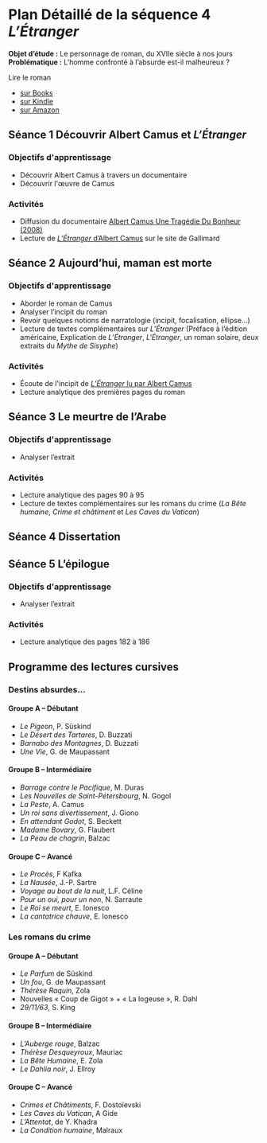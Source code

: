 # Plan Détaillé de la séquence 4 *L’Étranger*
**Objet d’étude :** Le personnage de roman, du XVIIe siècle à nos jours
**Problématique :** L’homme confronté à l’absurde est-il malheureux ?

Lire le roman
- [sur Books](https://itunes.apple.com/gb/book/l%C3%A9tranger/id524853057?mt=11)
- [sur Kindle](https://www.amazon.fr/L%C3%A9tranger-Albert-Camus-ebook/dp/B007GI5SII)
- [sur Amazon](https://www.amazon.fr/LEtranger-Albert-Camus/dp/2070411613)

## Séance 1 Découvrir Albert Camus et *L’Étranger*
### Objectifs d'apprentissage
- Découvrir Albert Camus à travers un documentaire
- Découvrir l'œuvre de Camus

### Activités
- Diffusion du documentaire [Albert Camus Une Tragédie Du Bonheur (2008)](https://archive.org/details/AlbertCamusUneTragedieDuBonheurHistoireFev.2008)
- Lecture de [*L’Étranger* d’Albert Camus](http://www.gallimard.fr/Footer/Ressources/Entretiens-et-documents/Histoire-d-un-livre-L-Etranger-d-Albert-Camus/(source)/183363) sur le site de Gallimard

## Séance 2 Aujourd’hui, maman est morte
### Objectifs d'apprentissage
- Aborder le roman de Camus
- Analyser l’incipit du roman
- Revoir quelques notions de narratologie (incipit, focalisation, ellipse...)
- Lecture de textes complémentaires sur *L’Étranger* (Préface à l’édition américaine, Explication de *L’Étranger*, *L'Étranger*, un roman solaire, deux extraits du *Mythe de Sisyphe*)

### Activités
- Écoute de l'incipit de [*L’Étranger* lu par Albert Camus](https://youtu.be/Izs1EiYF6Tg)
- Lecture analytique des premières pages du roman

## Séance 3 Le meurtre de l’Arabe
### Objectifs d'apprentissage
- Analyser l’extrait

### Activités
- Lecture analytique des pages 90 à 95
- Lecture de textes complémentaires sur les romans du crime (*La Bête humaine*, *Crime et châtiment* et *Les Caves du Vatican*)

## Séance 4 Dissertation

## Séance 5 L’épilogue
### Objectifs d'apprentissage
- Analyser l’extrait

### Activités
- Lecture analytique des pages 182 à 186

## Programme des lectures cursives
### Destins absurdes…
#### Groupe A – Débutant
- *Le Pigeon*, P. Süskind
- *Le Désert des Tartares*, D. Buzzati
- *Barnabo des Montagnes*, D. Buzzati
- *Une Vie*, G. de Maupassant

#### Groupe B – Intermédiaire
- *Barrage contre le Pacifique*, M. Duras
- *Les Nouvelles de Saint-Pétersbourg*, N. Gogol
- *La Peste*, A. Camus
- *Un roi sans divertissement*, J. Giono
- *En attendant Godot*, S. Beckett
- *Madame Bovary*, G. Flaubert
- *La Peau de chagrin*, Balzac

#### Groupe C – Avancé
- *Le Procès*, F Kafka
- *La Nausée*, J.-P. Sartre
- *Voyage au bout de la nuit*, L.F. Céline
- *Pour un oui, pour un non*, N. Sarraute
- *Le Roi se meurt*, E. Ionesco
- *La cantatrice chauve*, E. Ionesco

### Les romans du crime
#### Groupe A – Débutant
- *Le Parfum* de Süskind
- *Un fou*, G. de Maupassant
- *Thérèse Raquin*, Zola
- Nouvelles « Coup de Gigot » + « La logeuse », R. Dahl
- *29/11/63*, S. King

#### Groupe B – Intermédiaire
- *L’Auberge rouge*, Balzac
- *Thérèse Desqueyroux*, Mauriac
- *La Bête Humaine*, E. Zola
- *Le Dahlia noir*, J. Ellroy

#### Groupe C – Avancé
- *Crimes et Châtiments*, F. Dostoïevski
- *Les Caves du Vatican*, A Gide
- *L’Attentat*, de Y. Khadra
- *La Condition humaine*, Malraux